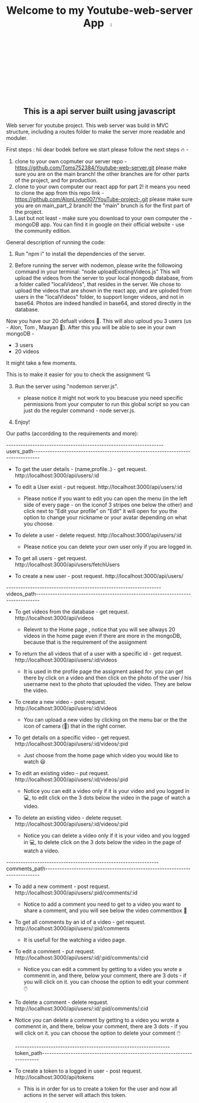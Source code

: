 <h1 align="center">
  <br/>
  Welcome to my Youtube-web-server App
  <img src="https://media.giphy.com/media/hvRJCLFzcasrR4ia7z/giphy.gif" width="5%" alt="waveEmoji"/>
</h1>

<h2 align="center">
   This is a api server built using javascript
</h2>

Web server for youtube project.
This web server was build in MVC structure, including a routes folder to make the server more readable and moduler.

First steps : 
hii dear bodek before we start please follow the next steps  🔥 -
1. clone to your own copmuter our server repo - https://github.com/Toms752384/Youtube-web-server.git
   please make sure you are on the main branch! the other branches are for other parts of the project, and for production.
3. clone to your own computer our react app for part 2! it means you need to clone the app from this repo link - https://github.com/AlonLivne007/YouTube-project-.git
   please make sure you are on main_part_2 branch! the "main" brunch is for the first part of the project.
4. Last but not least - make sure you download to your own computer the - mongoDB app. You can find it in google on their official website - use the community edition.

General description of running the code:
1. Run "npm i" to install the dependencies of the server.

2. Before running the server with nodemon, please write the followoing command in your terminal:
 "node uploadExistingVideos.js"
 This will upload the videos from the server to your local mongodb database, from a folder called "localVideos", that resides in the server.
 We chose to upload the videos that are shown in the react app, and are uploded from users in the "localVideos" folder, to support longer videos, and not in base64.
 Photos are indeed handled in base64, and stored directly in the database.

 Now you have our 20 defualt videos 🫶.
 This will also uploud you 3 users (us - Alon, Tom , Maayan 💖).
 After this you will be able to see in your own mongoDB -
 - 3 users
 - 20 videos
    
 It might take a few moments.

This is to make it easier for you to check the assignment 💘

3. Run the server using "nodemon server.js".
   - please notice it might not work to you beacuse you need specific permissions from your computer to run this global script so you can just do the reguler command - node server.js.

4. Enjoy!

Our paths (accordding to the requirements and more): 

------------------------------------------------------------------users_path--------------------------------------------------------------------------------

* To get the user details - (name,profile..) - get request.
  http://localhost:3000/api/users/:id
  
* To edit a User exist - put request.
  http://localhost:3000/api/users/:id

  - Please notice if you want to edit you can open the menu (in the left side of every page - on the iconof  3 stripes one below the other) and click next to "Edit your profile" on 
    "Edit" it will open for you the option to change your nickname or your avatar depending on what you choose.
    
 * To delete a user - delete request.
   http://localhost:3000/api/users/:id

   - Please notice you can delete your own user only if you are logged in.
  
 * To get all users - get request.
   http://localhost:3000/api/users/fetchUsers

 * To create a new user - post request.
   http://localhost:3000/api/users/
     
-----------------------------------------------------------------videos_path-------------------------------------------------------------------------------

 * To get videos from the database - get request.
  http://localhost:3000/api/videos

   - Relevnt to the Home page , notice that you will see allways 20 videos in the home page even if there are more in the mongoDB,
     because that is the requirement of the assignment

 * To return the all videos that of a user with a specific id - get request.
   http://localhost:3000/api/users/:id/videos

   - It is used in the profile page the assigment asked for. you can get there by click on a video and then click on the photo of the user / his username next to the 
     photo that uplouded the video. They are below the video.
     
  * To create a new video - post request.
    http://localhost:3000/api/users/:id/videos

    - You can upload a new video by clicking on the menu bar or the the icon of camera (🎥) that in the right corner.

  * To get details on a specific video - get request.
    http://localhost:3000/api/users/:id/videos/:pid

    - Just choose from the home page which video you would like to watch 😃

  * To edit an existing video - put request.
    http://localhost:3000/api/users/:id/videos/:pid

    - Notice you can edit a video only if it is your video and you logged in 💻,
      to edit click on the 3 dots below the video in the page of watch a video.

   * To delete an existing video - delete requset.
     http://localhost:3000/api/users/:id/videos/:pid

      - Notice you can delete a video only if it is your video and you logged in 💻,
      to delete click on the 3 dots below the video in the page of watch a video.

----------------------------------------------------------------comments_path---------------------------------------------------------------------------

   * To add a new comment - post request.
     http://localhost:3000/api/users/:pid/comments/:id

     - Notice to add a comment you need to get to a video you want to share a comment, and you will see below the video commentbox 💬

   * To get all comments by an id of a video - get request.
     http://localhost:3000/api/users/:pid/comments

     - It is usefull for the watching a video page.
    

   * To edit a comment - put request.
     http://localhost:3000/api/users/:id/:pid/comments/:cid

     - Notice you can edit a comment by getting to a video you wrote a commennt in, and there, below your comment, there are 3 dots - if you will click on it. you can choose the option 
       to edit your comment 🖱️

   *  To delete a comment - delete request.
      http://localhost:3000/api/users/:id/:pid/comments/:cid
      
   - Notice you can delete a comment by getting to a video you wrote a commennt in, and there, below your comment, there are 3 dots - if you will click on it. you can choose the option 
       to delete your comment 🖱️

     -----------------------------------------------------------------token_path-------------------------------------------------------------------------

   * To create a token to a logged in user - post request.
     http://localhost:3000/api/tokens

     - This is in order for us to create a token for the user and now all actions in the server will attach this token.

